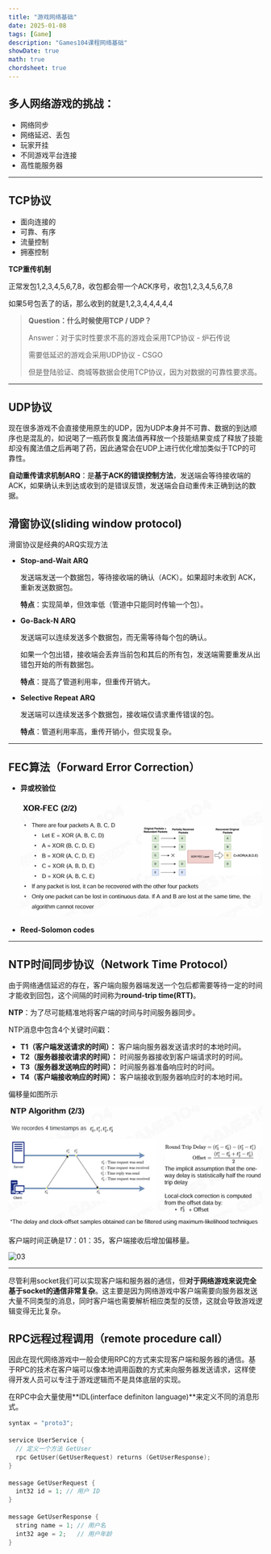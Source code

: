 ```yaml
---
title: "游戏网络基础"
date: 2025-01-08
tags: [Game]
description: "Games104课程网络基础"
showDate: true
math: true
chordsheet: true
---
```




## 多人网络游戏的挑战：

- 网络同步
- 网络延迟、丢包
- 玩家开挂
- 不同游戏平台连接
- 高性能服务器

---

## TCP协议

- 面向连接的
- 可靠、有序
- 流量控制
- 拥塞控制


**TCP重传机制**

正常发包1,2,3,4,5,6,7,8，收包都会带一个ACK序号，收包1,2,3,4,5,6,7,8

如果5号包丢了的话，那么收到的就是1,2,3,4,4,4,4,4



> **Question：什么时候使用TCP / UDP？**
>
> Answer：对于实时性要求不高的游戏会采用TCP协议 - 炉石传说
>
> 需要低延迟的游戏会采用UDP协议 - CSGO
>
> 但是登陆验证、商城等数据会使用TCP协议，因为对数据的可靠性要求高。

---

## UDP协议

现在很多游戏不会直接使用原生的UDP，因为UDP本身并不可靠、数据的到达顺序也是混乱的，如说喝了一瓶药恢复魔法值再释放一个技能结果变成了释放了技能却没有魔法值之后再喝了药，因此通常会在UDP上进行优化增加类似于TCP的可靠性。



**自动重传请求机制ARQ**：是**基于ACK的错误控制方法**，发送端会等待接收端的ACK，如果确认未到达或收到的是错误反馈，发送端会自动重传未正确到达的数据。



## 滑窗协议(sliding window protocol)

滑窗协议是经典的ARQ实现方法

- **Stop-and-Wait ARQ**

  发送端发送一个数据包，等待接收端的确认（ACK）。如果超时未收到 ACK，重新发送数据包。

  **特点**：实现简单，但效率低（管道中只能同时传输一个包）。

- **Go-Back-N ARQ**

  发送端可以连续发送多个数据包，而无需等待每个包的确认。

  如果一个包出错，接收端会丢弃当前包和其后的所有包，发送端需要重发从出错包开始的所有数据包。

  **特点**：提高了管道利用率，但重传开销大。

- **Selective Repeat ARQ**

  发送端可以连续发送多个数据包，接收端仅请求重传错误的包。

  **特点**：管道利用率高，重传开销小，但实现复杂。

---

## FEC算法（Forward Error Correction）

- **异或校验位**

  ![01](/images/OnlineGame/01.png)

- **Reed-Solomon codes**

---

## NTP时间同步协议（Network Time Protocol）

由于网络通信延迟的存在，客户端向服务器端发送一个包后都需要等待一定的时间才能收到回包，这个间隔的时间称为**round-trip time(RTT)**。

**NTP**：为了尽可能精准地将客户端的时间与时间服务器同步。

NTP消息中包含4个关键时间戳：

- **T1（客户端发送请求的时间）：** 客户端向服务器发送请求时的本地时间。
- **T2（服务器接收请求的时间）：** 时间服务器接收到客户端请求时的时间。
- **T3（服务器发送响应的时间）：** 时间服务器准备响应时的时间。
- **T4（客户端接收响应的时间）：** 客户端接收到服务器响应时的本地时间。

偏移量如图所示

![02](/images/OnlineGame/02.png)

客户端时间正确是17：01：35，客户端接收后增加偏移量。

![03](D:\GeeSite\static\images\OnlineGame\03.png)

---

尽管利用socket我们可以实现客户端和服务器的通信，但**对于网络游戏来说完全基于socket的通信非常复杂**。这主要是因为网络游戏中客户端需要向服务器发送大量不同类型的消息，同时客户端也需要解析相应类型的反馈，这就会导致游戏逻辑变得无比复杂。

## RPC远程过程调用（remote procedure call）

因此在现代网络游戏中一般会使用RPC的方式来实现客户端和服务器的通信。基于RPC的技术在客户端可以像本地调用函数的方式来向服务器发送请求，这样使得开发人员可以专注于游戏逻辑而不是具体底层的实现。

在RPC中会大量使用**IDL(interface definiton language)**来定义不同的消息形式。

```c++
syntax = "proto3";

service UserService {
  // 定义一个方法 GetUser
  rpc GetUser(GetUserRequest) returns (GetUserResponse);
}

message GetUserRequest {
  int32 id = 1; // 用户 ID
}

message GetUserResponse {
  string name = 1; // 用户名
  int32 age = 2;   // 用户年龄
}
```

